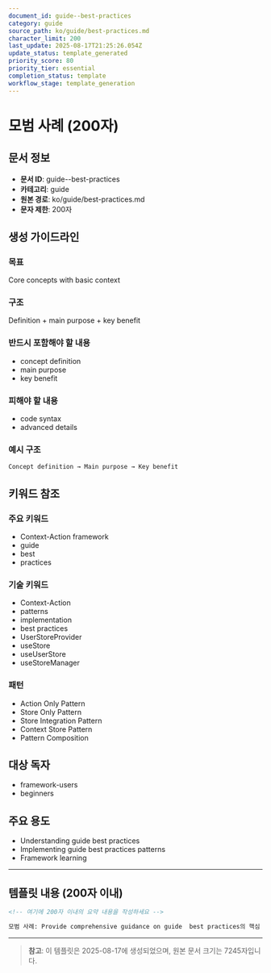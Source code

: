 ```yaml
---
document_id: guide--best-practices
category: guide
source_path: ko/guide/best-practices.md
character_limit: 200
last_update: 2025-08-17T21:25:26.054Z
update_status: template_generated
priority_score: 80
priority_tier: essential
completion_status: template
workflow_stage: template_generation
---
```


# 모범 사례 (200자)

## 문서 정보
- **문서 ID**: guide--best-practices
- **카테고리**: guide
- **원본 경로**: ko/guide/best-practices.md
- **문자 제한**: 200자

## 생성 가이드라인

### 목표
Core concepts with basic context

### 구조
Definition + main purpose + key benefit

### 반드시 포함해야 할 내용
- concept definition
- main purpose
- key benefit

### 피해야 할 내용  
- code syntax
- advanced details

### 예시 구조
```
Concept definition → Main purpose → Key benefit
```

## 키워드 참조

### 주요 키워드
- Context-Action framework
- guide
- best
- practices

### 기술 키워드
- Context-Action
- patterns
- implementation
- best practices
- UserStoreProvider
- useStore
- useUserStore
- useStoreManager

### 패턴
- Action Only Pattern
- Store Only Pattern
- Store Integration Pattern
- Context Store Pattern
- Pattern Composition

## 대상 독자
- framework-users
- beginners

## 주요 용도
- Understanding guide  best practices
- Implementing guide  best practices patterns
- Framework learning

---

## 템플릿 내용 (200자 이내)

```markdown
<!-- 여기에 200자 이내의 요약 내용을 작성하세요 -->

모범 사례: Provide comprehensive guidance on guide  best practices의 핵심 개념과 Context-Action 프레임워크에서의 역할을 간단히 설명.
```

---

> **참고**: 이 템플릿은 2025-08-17에 생성되었으며, 
> 원본 문서 크기는 7245자입니다.
